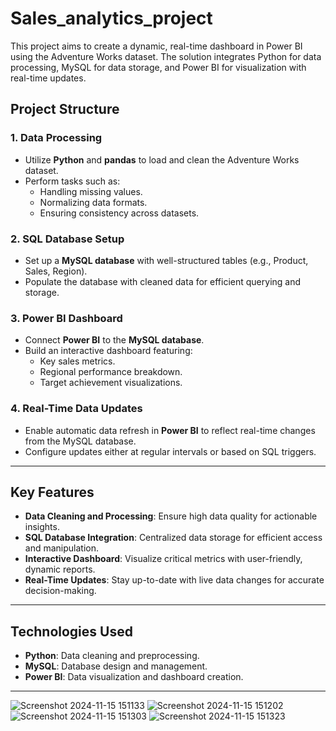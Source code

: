 # Sales_analytics_project
This project aims to create a dynamic, real-time dashboard in Power BI using the Adventure Works dataset. The solution integrates Python for data processing, MySQL for data storage, and Power BI for visualization with real-time updates.


## Project Structure  

### 1. Data Processing  
- Utilize **Python** and **pandas** to load and clean the Adventure Works dataset.  
- Perform tasks such as:  
  - Handling missing values.  
  - Normalizing data formats.  
  - Ensuring consistency across datasets.  

### 2. SQL Database Setup  
- Set up a **MySQL database** with well-structured tables (e.g., Product, Sales, Region).  
- Populate the database with cleaned data for efficient querying and storage.  

### 3. Power BI Dashboard  
- Connect **Power BI** to the **MySQL database**.  
- Build an interactive dashboard featuring:  
  - Key sales metrics.  
  - Regional performance breakdown.  
  - Target achievement visualizations.  

### 4. Real-Time Data Updates  
- Enable automatic data refresh in **Power BI** to reflect real-time changes from the MySQL database.  
- Configure updates either at regular intervals or based on SQL triggers.  

---

## Key Features  
- **Data Cleaning and Processing**: Ensure high data quality for actionable insights.  
- **SQL Database Integration**: Centralized data storage for efficient access and manipulation.  
- **Interactive Dashboard**: Visualize critical metrics with user-friendly, dynamic reports.  
- **Real-Time Updates**: Stay up-to-date with live data changes for accurate decision-making.  

---

## Technologies Used  
- **Python**: Data cleaning and preprocessing.  
- **MySQL**: Database design and management.  
- **Power BI**: Data visualization and dashboard creation.  
    
--- 
![Screenshot 2024-11-15 151133](https://github.com/user-attachments/assets/cfbfdc76-a143-4c1d-8a84-7560bb04bc88)
![Screenshot 2024-11-15 151202](https://github.com/user-attachments/assets/241a5a3e-15c0-4847-b6cb-9dd9733305f3)
![Screenshot 2024-11-15 151303](https://github.com/user-attachments/assets/a846fba2-6f32-4851-97ae-54da4b1d3ff9)
![Screenshot 2024-11-15 151323](https://github.com/user-attachments/assets/d38e211f-79ac-4183-ab96-8bb94e23d9cb)
